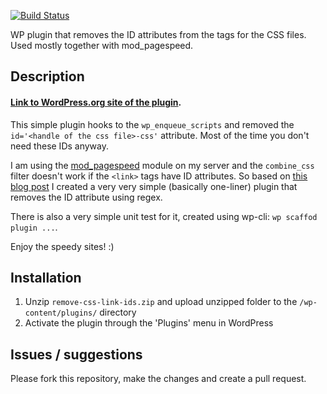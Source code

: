 [![Build Status](https://travis-ci.org/primozcigler/remove-css-ids.svg?branch=master)](https://travis-ci.org/primozcigler/remove-css-ids)

WP plugin that removes the ID attributes from the <link> tags for the CSS files. Used mostly together with mod_pagespeed.

## Description

#### [Link to WordPress.org site of the plugin](http://wordpress.org/plugins/remove-css-link-ids/).

This simple plugin hooks to the `wp_enqueue_scripts` and removed the `id='<handle of the css file>-css'` attribute. Most of the time you don't need these IDs anyway.

I am using the [mod_pagespeed](https://developers.google.com/speed/pagespeed/module) module on my server and the `combine_css` filter doesn't work if the `<link>` tags have ID attributes. So based on [this blog post](https://blog.codecentric.de/en/2011/10/wordpress-and-mod_pagespeed-why-combine_css-does-not-work/) I created a very very simple (basically one-liner) plugin that removes the ID attribute using regex.

There is also a very simple unit test for it, created using wp-cli: `wp scaffod plugin ...`.

Enjoy the speedy sites! :)

## Installation

1. Unzip `remove-css-link-ids.zip` and upload unzipped folder to the `/wp-content/plugins/` directory
1. Activate the plugin through the 'Plugins' menu in WordPress

## Issues / suggestions

Please fork this repository, make the changes and create a pull request.